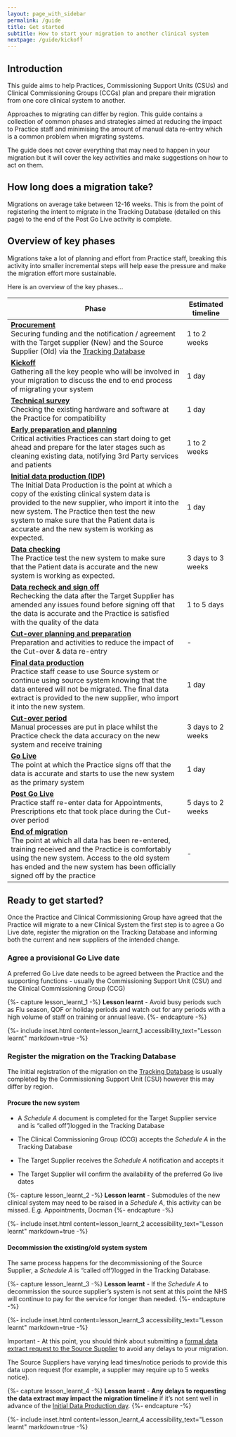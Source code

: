 ```yaml
---
layout: page_with_sidebar
permalink: /guide
title: Get started
subtitle: How to start your migration to another clinical system
nextpage: /guide/kickoff
---
```


## Introduction

This guide aims to help Practices, Commissioning Support Units (CSUs) and Clinical Commissioning Groups (CCGs) plan and prepare their migration from one core clinical system to another. 

Approaches to migrating can differ by region. This guide contains a collection of common phases and strategies aimed at reducing the impact to Practice staff and minimising the amount of manual data re-entry which is a common problem when migrating systems.

The guide does not cover everything that may need to happen in your migration but it will cover the key activities and make suggestions on how to act on them. 


## How long does a migration take?

Migrations on average take between 12-16 weeks. This is from the point of registering the intent to migrate in the Tracking Database (detailed on this page) to the end of the Post Go Live activity is complete.


## Overview of key phases

Migrations take a lot of planning and effort from Practice staff, breaking this activity into smaller incremental steps will help ease the pressure and make the migration effort more sustainable.

Here is an overview of the key phases...


| Phase                                                    | Estimated timeline |
|----------------------------------------------------------|--------------------|
| __[Procurement](#ready-to-get-started)__ <br>Securing funding and the notification / agreement with the Target supplier (New) and the Source Supplier (Old) via the [Tracking Database](#register-the-migration-on-the-tracking-database) | 1 to 2 weeks |
| __[Kickoff](/prm-practice-migration/guide/kickoff)__ <br>Gathering all the key people who will be involved in your migration to discuss the end to end process of migrating your system    | 1 day |
| __[Technical survey](/prm-practice-migration/guide/technical-survey)__ <br>Checking the existing hardware and software at the Practice for compatibility | 1 day |
| __[Early preparation and planning](/prm-practice-migration/guide/early-prep-and-planning)__ <br>Critical activities Practices can start doing to get ahead and prepare for the later stages such as cleaning existing data, notifying 3rd Party services and patients | 1 to 2 weeks |
| __[Initial data production (IDP)](/prm-practice-migration/guide/initial-data-production)__ <br>The Initial Data Production is the point at which a copy of the existing clinical system data is provided to the new supplier, who import it into the new system. The Practice then test the new system to make sure that the Patient data is accurate and the new system is working as expected. | 1 day |
| __[Data checking](/prm-practice-migration/guide/initial-data-production#data-checking)__ <br>The Practice test the new system to make sure that the Patient data is accurate and the new system is working as expected. | 3 days to 3 weeks |
| __[Data recheck and sign off](/prm-practice-migration/guide/initial-data-production#data-checking)__ <br>Rechecking the data after the Target Supplier has amended any issues found before signing off that the data is accurate and the Practice is satisfied with the quality of the data | 1 to 5 days |
| __[Cut-over planning and preparation](/prm-practice-migration/guide/planning-for-cut-over)__ <br>Preparation and activities to reduce the impact of the Cut-over & data re-entry | - |
| __[Final data production](/prm-practice-migration/guide/cutover-and-go-live#final-data-production)__ <br> Practice staff cease to use Source system or continue using source system knowing that the data entered will not be migrated. The final data extract is provided to the new supplier, who import it into the new system.| 1 day |
| __[Cut-over period](/prm-practice-migration/guide/cutover-and-go-live)__ <br> Manual processes are put in place whilst the Practice check the data accuracy on the new system and receive training | 3 days to 2 weeks |
| __[Go Live](/prm-practice-migration/guide/cutover-and-go-live#sign-off-go-live-data)__ <br> The point at which the Practice signs off that the data is accurate and starts to use the new system as the primary system | 1 day |
| __[Post Go Live](/prm-practice-migration/guide/post-go-live)__ <br> Practice staff re-enter data for Appointments, Prescriptions etc that took place during the Cut-over period | 5 days to 2 weeks |
| __[End of migration](/prm-practice-migration/guide/wrap-up-your-migration)__ <br> The point at which all data has been re-entered, training received and the Practice is comfortably using the new system. Access to the old system has ended and the new system has been officially signed off by the practice| - |



## Ready to get started?

Once the Practice and Clinical Commissioning Group have agreed that the Practice will migrate to a new Clinical System the first step is to agree a Go Live date, register the migration on the Tracking Database and informing both the current and new suppliers of the intended change.


### Agree a provisional Go Live date

A preferred Go Live date needs to be agreed between the Practice and the supporting functions  - usually the Commissioning Support Unit (CSU) and the Clinical Commissioning Group (CCG)


{%- capture lesson_learnt_1 -%}
__Lesson learnt__ - Avoid busy periods such as Flu season, QOF or holiday periods and watch out for any periods with a high volume of staff on training or annual leave.
{%- endcapture -%}

{%- include inset.html content=lesson_learnt_1 accessibility_text="Lesson learnt" markdown=true -%}


### Register the migration on the Tracking Database

The initial registration of the migration on the [Tracking Database](https://digital.nhs.uk/services/tracking-database) is usually completed by the Commissioning Support Unit (CSU) however this may differ by region.


#### Procure the new system

* A _Schedule A_ document is completed for the Target Supplier service and is “called off”/logged in the Tracking Database

* The Clinical Commissioning Group (CCG) accepts the _Schedule A_ in the Tracking Database

* The Target Supplier receives the _Schedule A_ notification and accepts it

* The Target Supplier will confirm the availability of the preferred Go live dates


{%- capture lesson_learnt_2 -%}
__Lesson learnt__ - Submodules of the new clinical system may need to be raised in a _Schedule A_, this activity can be missed. E.g. Appointments, Docman
{%- endcapture -%}

{%- include inset.html content=lesson_learnt_2 accessibility_text="Lesson learnt" markdown=true -%}


#### Decommission the existing/old system system

The same process happens for the decommissioning of the Source Supplier, a _Schedule A_ is “called off”/logged in the Tracking Database.


{%- capture lesson_learnt_3 -%}
__Lesson learnt__ - If the _Schedule A_ to decommission the source supplier’s system is not sent at this point the NHS will continue to pay for the service for longer than needed.
{%- endcapture -%}

{%- include inset.html content=lesson_learnt_3 accessibility_text="Lesson learnt" markdown=true -%}

Important - At this point, you should think about submitting a [formal data extract request to the Source Supplier](/prm-practice-migration/guide/early-prep-and-planning#request-a-data-extract-from-your-existing-supplier) to avoid any delays to your migration.

The Source Suppliers have varying lead times/notice periods to provide this data upon request (for example, a supplier may require up to 5 weeks notice). 


{%- capture lesson_learnt_4 -%}
__Lesson learnt__ - __Any delays to requesting the data extract may impact the migration timeline__ if it’s not sent well in advance of the [Initial Data Production day](initial-data-production).
{%- endcapture -%}

{%- include inset.html content=lesson_learnt_4 accessibility_text="Lesson learnt" markdown=true -%}
